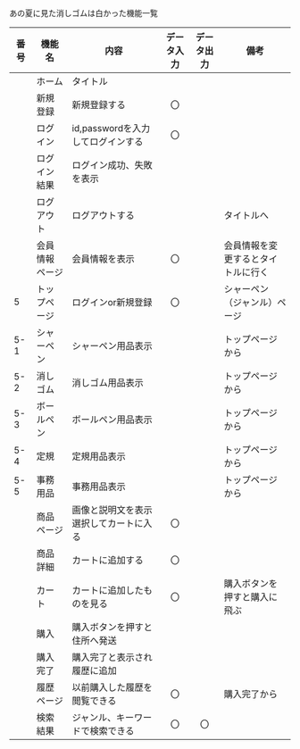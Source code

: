 あの夏に見た消しゴムは白かった機能一覧

|番号|機能名|内容|データ入力|データ出力|備考|
|---|---|---|:---:|:---:|---|
||ホーム|タイトル||||
||新規登録|新規登録する|〇|||
||ログイン|id,passwordを入力してログインする|〇|||
||ログイン結果|ログイン成功、失敗を表示||||
||ログアウト|ログアウトする|||タイトルへ|
||会員情報ページ|会員情報を表示|〇||会員情報を変更するとタイトルに行く|
|5|トップページ|ログインor新規登録|〇||シャーペン（ジャンル）ページ|
|5-1|シャーペン|シャーペン用品表示|||トップページから|
|5-2|消しゴム|消しゴム用品表示|||トップページから|
|5-3|ボールペン|ボールペン用品表示|||トップページから|
|5-4|定規|定規用品表示|||トップページから|
|5-5|事務用品|事務用品表示|||トップページから|
||商品ページ|画像と説明文を表示<br>選択してカートに入る|〇|||
||商品詳細|カートに追加する|〇|||
||カート|カートに追加したものを見る|〇||購入ボタンを押すと購入に飛ぶ|
||購入|購入ボタンを押すと住所へ発送||||
||購入完了|購入完了と表示され履歴に追加||||
||履歴ページ|以前購入した履歴を閲覧できる|〇||購入完了から|
||検索結果|ジャンル、キーワードで検索できる|〇|〇||
